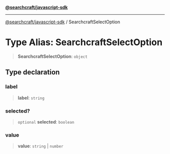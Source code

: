 [**@searchcraft/javascript-sdk**](/reference/sdk/js-vanilla/README.md)

***

[@searchcraft/javascript-sdk](/reference/sdk/js-vanilla/globals.md) / SearchcraftSelectOption

# Type Alias: SearchcraftSelectOption

> **SearchcraftSelectOption**: `object`

## Type declaration

### label

> **label**: `string`

### selected?

> `optional` **selected**: `boolean`

### value

> **value**: `string` \| `number`
